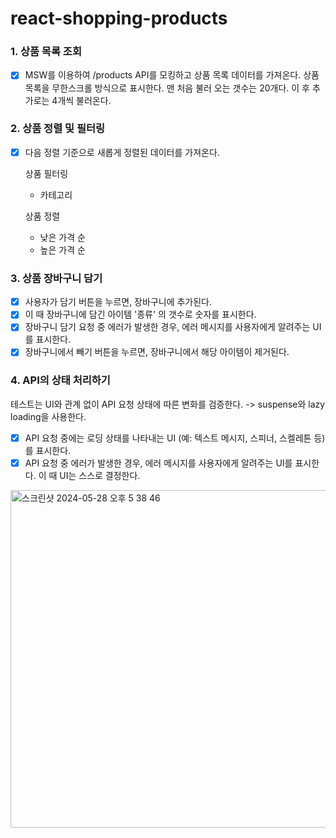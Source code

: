 # react-shopping-products

### 1. 상품 목록 조회

- [x] MSW를 이용하여 /products API를 모킹하고 상품 목록 데이터를 가져온다.
      상품 목록을 무한스크롤 방식으로 표시한다.
      맨 처음 불러 오는 갯수는 20개다. 이 후 추가로는 4개씩 불러온다.

### 2. 상품 정렬 및 필터링

- [x] 다음 정렬 기준으로 새롭게 정렬된 데이터를 가져온다.

  상품 필터링

  - 카테고리

  상품 정렬

  - 낮은 가격 순
  - 높은 가격 순

### 3. 상품 장바구니 담기

- [x] 사용자가 담기 버튼을 누르면, 장바구니에 추가된다.
- [x] 이 때 장바구니에 담긴 아이템 '종류' 의 갯수로 숫자를 표시한다.
- [x] 장바구니 담기 요청 중 에러가 발생한 경우, 에러 메시지를 사용자에게 알려주는 UI를 표시한다.
- [x] 장바구니에서 빼기 버튼을 누르면, 장바구니에서 해당 아이템이 제거된다.

### 4. API의 상태 처리하기

테스트는 UI와 관계 없이 API 요청 상태에 따른 변화를 검증한다.
-> suspense와 lazy loading을 사용한다.

- [x] API 요청 중에는 로딩 상태를 나타내는 UI (예: 텍스트 메시지, 스피너, 스켈레톤 등)를 표시한다.
- [x] API 요청 중 에러가 발생한 경우, 에러 메시지를 사용자에게 알려주는 UI를 표시한다. 이 때 UI는
      스스로 결정한다.

<img width="540" alt="스크린샷 2024-05-28 오후 5 38 46" src="https://github.com/woowacourse/react-shopping-products/assets/125418818/5db6b6d1-4d9b-45ab-b6f6-f1a1590c8203">
